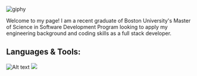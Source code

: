 ![giphy](https://user-images.githubusercontent.com/87158392/183985549-fb0cec10-ac97-4d44-b182-f2b93cede51a.gif)

<p>Welcome to my page! I am a recent graduate of Boston University's Master of Science in Software Development Program looking to apply my engineering background and coding skills as a full stack developer.</p>

<h2>Languages & Tools:</h2>
<img src="https://img.shields.io/badge/-Python-yellow?logo=python&logoColor=white&style=plastic" alt="Alt text" title="Optional title">

<img src="https://github-readme-stats.vercel.app/api/top-langs?username=atocon&layout=compact"/>
